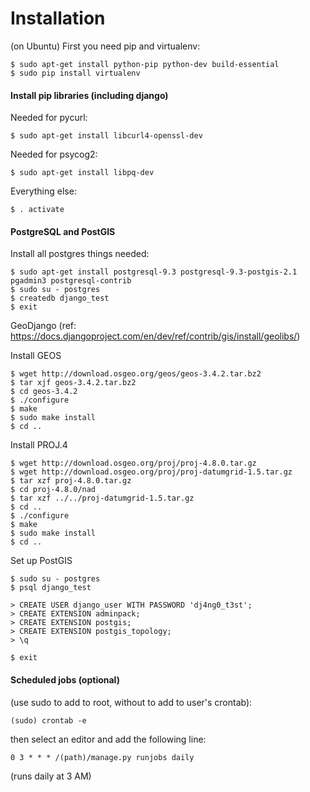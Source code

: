 Installation
============
(on Ubuntu)
First you need pip and virtualenv:

```
$ sudo apt-get install python-pip python-dev build-essential
$ sudo pip install virtualenv
```
#### Install pip libraries (including django)
Needed for pycurl:

```$ sudo apt-get install libcurl4-openssl-dev```

Needed for psycog2:

```$ sudo apt-get install libpq-dev```

Everything else:

```$ . activate```

#### PostgreSQL and PostGIS
Install all postgres things needed:

```
$ sudo apt-get install postgresql-9.3 postgresql-9.3-postgis-2.1 pgadmin3 postgresql-contrib
$ sudo su - postgres
$ createdb django_test
$ exit
```


GeoDjango (ref: https://docs.djangoproject.com/en/dev/ref/contrib/gis/install/geolibs/)

Install GEOS

```
$ wget http://download.osgeo.org/geos/geos-3.4.2.tar.bz2
$ tar xjf geos-3.4.2.tar.bz2
$ cd geos-3.4.2
$ ./configure
$ make
$ sudo make install
$ cd ..
```

Install PROJ.4

```
$ wget http://download.osgeo.org/proj/proj-4.8.0.tar.gz
$ wget http://download.osgeo.org/proj/proj-datumgrid-1.5.tar.gz
$ tar xzf proj-4.8.0.tar.gz
$ cd proj-4.8.0/nad
$ tar xzf ../../proj-datumgrid-1.5.tar.gz
$ cd ..
$ ./configure
$ make
$ sudo make install
$ cd ..
```

Set up PostGIS

```
$ sudo su - postgres
$ psql django_test
```

```
> CREATE USER django_user WITH PASSWORD 'dj4ng0_t3st';
> CREATE EXTENSION adminpack;
> CREATE EXTENSION postgis;
> CREATE EXTENSION postgis_topology;
> \q
```

```
$ exit
```

#### Scheduled jobs (optional)

(use sudo to add to root, without to add to user's crontab):

```(sudo) crontab -e```

then select an editor and add the following line:

```0 3 * * * /(path)/manage.py runjobs daily```

(runs daily at 3 AM)